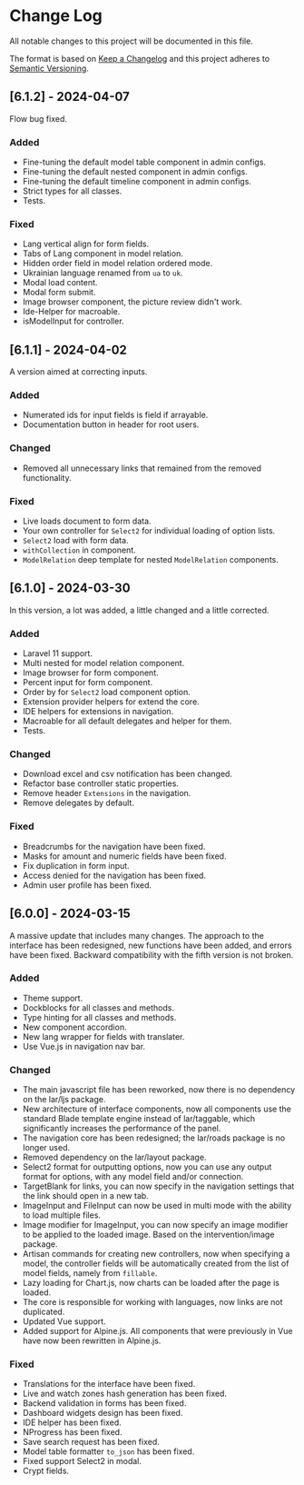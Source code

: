 # Change Log
All notable changes to this project will be documented in this file.

The format is based on [Keep a Changelog](http://keepachangelog.com/)
and this project adheres to [Semantic Versioning](http://semver.org/).

## [6.1.2] - 2024-04-07

Flow bug fixed.

### Added
* Fine-tuning the default model table component in admin configs.
* Fine-tuning the default nested component in admin configs.
* Fine-tuning the default timeline component in admin configs.
* Strict types for all classes.
* Tests.

### Fixed
* Lang vertical align for form fields.
* Tabs of Lang component in model relation.
* Hidden order field in model relation ordered mode.
* Ukrainian language renamed from `ua` to `uk`.
* Modal load content.
* Modal form submit.
* Image browser component, the picture review didn't work.
* Ide-Helper for macroable.
* isModelInput for controller.

## [6.1.1] - 2024-04-02

A version aimed at correcting inputs.

### Added
* Numerated ids for input fields is field if arrayable.
* Documentation button in header for root users.

### Changed
* Removed all unnecessary links that remained from the removed functionality.

### Fixed
* Live loads document to form data.
* Your own controller for `Select2` for individual loading of option lists.
* `Select2` load with form data.
* `withCollection` in component.
* `ModelRelation` deep template for nested `ModelRelation` components.

## [6.1.0] - 2024-03-30

In this version, a lot was added, a little changed and a little corrected.

### Added
* Laravel 11 support.
* Multi nested for model relation component.
* Image browser for form component.
* Percent input for form component.
* Order by for `Select2` load component option.
* Extension provider helpers for extend the core.
* IDE helpers for extensions in navigation.
* Macroable for all default delegates and helper for them.
* Tests.

### Changed
* Download excel and csv notification has been changed.
* Refactor base controller static properties.
* Remove header `Extensions` in the navigation.
* Remove delegates by default.

### Fixed
* Breadcrumbs for the navigation have been fixed.
* Masks for amount and numeric fields have been fixed.
* Fix duplication in form input.
* Access denied for the navigation has been fixed.
* Admin user profile has been fixed.

## [6.0.0] - 2024-03-15

A massive update that includes many changes. 
The approach to the interface has been redesigned, new functions have been added, and errors have been fixed.
Backward compatibility with the fifth version is not broken.

### Added
* Theme support.
* Dockblocks for all classes and methods.
* Type hinting for all classes and methods.
* New component accordion.
* New lang wrapper for fields with translater.
* Use Vue.js in navigation nav bar.

### Changed
* The main javascript file has been reworked, now there is no dependency on the lar/ljs package.
* New architecture of interface components, now all components use the standard Blade template engine instead of lar/taggable, which significantly increases the performance of the panel.
* The navigation core has been redesigned; the lar/roads package is no longer used.
* Removed dependency on the lar/layout package.
* Select2 format for outputting options, now you can use any output format for options, with any model field and/or connection.
* TargetBlank for links, you can now specify in the navigation settings that the link should open in a new tab.
* ImageInput and FileInput can now be used in multi mode with the ability to load multiple files.
* Image modifier for ImageInput, you can now specify an image modifier to be applied to the loaded image. Based on the intervention/image package.
* Artisan commands for creating new controllers, now when specifying a model, the controller fields will be automatically created from the list of model fields, namely from `fillable`.
* Lazy loading for Chart.js, now charts can be loaded after the page is loaded.
* The core is responsible for working with languages, now links are not duplicated.
* Updated Vue support.
* Added support for Alpine.js. All components that were previously in Vue have now been rewritten in Alpine.js. 

### Fixed
* Translations for the interface have been fixed.
* Live and watch zones hash generation has been fixed.
* Backend validation in forms has been fixed.
* Dashboard widgets design has been fixed.
* IDE helper has been fixed.
* NProgress has been fixed.
* Save search request has been fixed.
* Model table formatter `to_json` has been fixed.
* Fixed support Select2 in modal.
* Crypt fields.
